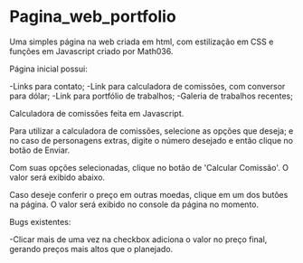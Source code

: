 # Pagina_web_portfolio
Uma simples página na web criada em html, com estilização em CSS e funções em Javascript criado por Math036.

Página inicial possui:

-Links para contato;
-Link para calculadora de comissões, com conversor para dólar;
-Link para portfólio de trabalhos;
-Galeria de trabalhos recentes;

Calculadora de comissões feita em Javascript.

Para utilizar a calculadora de comissões, selecione as opções que deseja;
e no caso de personagens extras, digite o número desejado e então clique no botão de Enviar.

Com suas opções selecionadas, clique no botão de 'Calcular Comissão'. O valor será exibido abaixo.

Caso deseje conferir o preço em outras moedas, clique em um dos butôes na página. O valor será exibido no console da página no momento.

Bugs existentes:

-Clicar mais de uma vez na checkbox adiciona o valor no preço final, gerando preços mais altos que o planejado.
